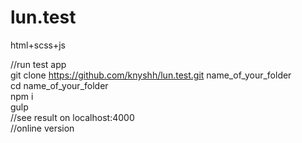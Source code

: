# lun.test
html+scss+js

//run test app  <br/>
git clone  https://github.com/knyshh/lun.test.git name_of_your_folder   <br/>
cd name_of_your_folder  <br/>
npm i  <br/>
gulp  <br/>
//see result on localhost:4000 
 <br/>
 //online version 
